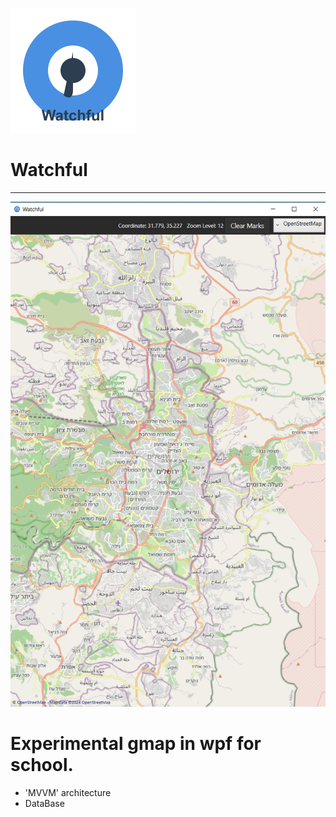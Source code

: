 ![Alt text](Watchful/assets/watchful-logo.png)

# Watchful

---

![Alt text](Watchful/assets/demo.png)

# Experimental gmap in wpf for school.

- 'MVVM' architecture
- DataBase
